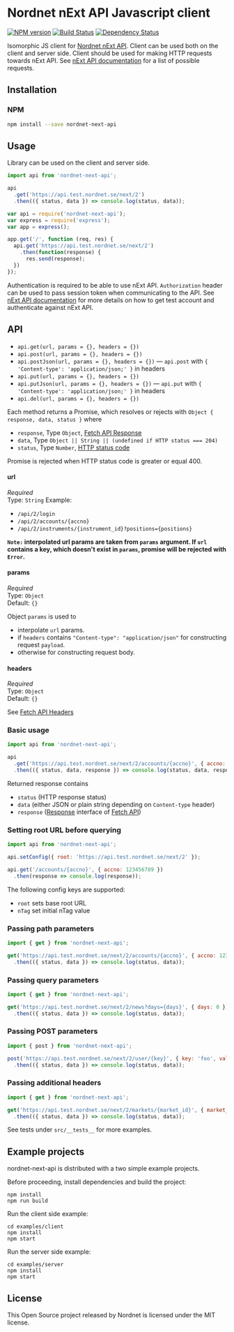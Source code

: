 # Nordnet nExt API Javascript client

[![NPM version][npm-image]][npm-url]
[![Build Status][travis-image]][travis-url]
[![Dependency Status][depstat-image]][depstat-url]

Isomorphic JS client for [Nordnet nExt API][api]. Client can be used both on the client and server side. Client should be used for making HTTP requests towards nExt API. See [nExt API documentation][api-docs] for a list of possible requests.


## Installation

### NPM

```sh
npm install --save nordnet-next-api
```

## Usage

Library can be used on the client and server side.

```js
import api from 'nordnet-next-api';

api
  .get('https://api.test.nordnet.se/next/2')
  .then(({ status, data }) => console.log(status, data));
```

```js
var api = require('nordnet-next-api');
var express = require('express');
var app = express();

app.get('/', function (req, res) {
  api.get('https://api.test.nordnet.se/next/2')
    .then(function(response) {
      res.send(response);
  })
});
```

Authentication is required to be able to use nExt API. `Authorization` header can be used to pass session token when communicating to the API.
See [nExt API documentation][api] for more details on how to get test account and authenticate against nExt API.

## API

* `api.get(url, params = {}, headers = {})`
* `api.post(url, params = {}, headers = {})`
* `api.postJson(url, params = {}, headers = {})` — `api.post` with `{ 'Content-type': 'application/json;' }` in headers
* `api.put(url, params = {}, headers = {})`
* `api.putJson(url, params = {}, headers = {})` — `api.put` with `{ 'Content-type': 'application/json;' }` in headers
* `api.del(url, params = {}, headers = {})`

Each method returns a Promise, which resolves or rejects with `Object { response, data, status }` where

* `response`, Type `Object`, [Fetch API Response](https://developer.mozilla.org/en-US/docs/Web/API/Response)
* `data`, Type `Object || String || (undefined if HTTP status === 204)`
* `status`, Type `Number`, [HTTP status code](https://developer.mozilla.org/en-US/docs/Web/API/Response/status)

Promise is rejected when HTTP status code is greater or equal 400.

#### url

*Required*  
Type: `String`
Example:

* `/api/2/login`
* `/api/2/accounts/{accno}`
* `/api/2/instruments/{instrument_id}?positions={positions}`

**`Note:` interpolated url params are taken from `params` argument. If `url` contains a key,
which doesn't exist in `params`, promise will be rejected with `Error`.**

#### params

*Required*  
Type: `Object`  
Default: `{}`

Object `params` is used to
* interpolate `url` params.
* if `headers` contains `"Content-type": "application/json"` for constructing request `payload`.
* otherwise for constructing request body.

#### headers

*Required*  
Type: `Object`  
Default: `{}`

See [Fetch API Headers](https://developer.mozilla.org/en-US/docs/Web/API/Headers)



### Basic usage

```js
import api from 'nordnet-next-api';

api
  .get('https://api.test.nordnet.se/next/2/accounts/{accno}', { accno: 123456789 })
  .then(({ status, data, response }) => console.log(status, data, response));
```

Returned response contains
* `status` (HTTP response status)
* `data` (either JSON or plain string depending on `Content-type` header)
* `response` ([Response][response] interface of [Fetch API][fetch-api])

### Setting root URL before querying

```js
import api from 'nordnet-next-api';

api.setConfig({ root: 'https://api.test.nordnet.se/next/2' });

api.get('/accounts/{accno}', { accno: 123456789 })
  .then(response => console.log(response));
```

The following config keys are supported:
* `root` sets base root URL
* `nTag` set initial nTag value

### Passing path parameters

```js
import { get } from 'nordnet-next-api';

get('https://api.test.nordnet.se/next/2/accounts/{accno}', { accno: 123456789 })
  .then(({ status, data }) => console.log(status, data));
```

### Passing query parameters

```js
import { get } from 'nordnet-next-api';

get('https://api.test.nordnet.se/next/2/news?days={days}', { days: 0 })
  .then(({ status, data }) => console.log(status, data));
```

### Passing POST parameters

```js
import { post } from 'nordnet-next-api';

post('https://api.test.nordnet.se/next/2/user/{key}', { key: 'foo', value: { bar: 'bar' }})
  .then(({ status, data }) => console.log(status, data));
```

### Passing additional headers

```js
import { get } from 'nordnet-next-api';

get('https://api.test.nordnet.se/next/2/markets/{market_id}', { market_id: 11 }, { 'Accept-Language': 'sv' })
  .then(({ status, data }) => console.log(status, data));
```

See tests under `src/__tests__` for more examples.


## Example projects

nordnet-next-api is distributed with a two simple example projects.

Before proceeding, install dependencies and build the project:

```
npm install
npm run build
```

Run the client side example:

```
cd examples/client
npm install
npm start
```

Run the server side example:

```
cd examples/server
npm install
npm start
```

## License

This Open Source project released by Nordnet is licensed under the MIT license.


[api]: https://api.test.nordnet.se/
[api-docs]: https://api.test.nordnet.se/api-docs/index.html

[response]: https://developer.mozilla.org/en-US/docs/Web/API/Response
[fetch-api]: https://developer.mozilla.org/en-US/docs/Web/API/Fetch_API

[npm-url]: https://npmjs.org/package/nordnet-next-api
[npm-image]: https://img.shields.io/npm/v/nordnet-next-api.svg

[travis-url]: https://travis-ci.org/nordnet/nordnet-next-api
[travis-image]: https://travis-ci.org/nordnet/nordnet-next-api.svg?branch=master

[depstat-url]: https://david-dm.org/nordnet/nordnet-next-api
[depstat-image]: https://david-dm.org/nordnet/nordnet-next-api.svg
